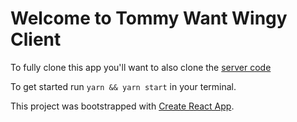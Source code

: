 # Welcome to Tommy Want Wingy Client

To fully clone this app you'll want to also clone the [server code](https://github.com/bufordeeds/tww-server)

To get started run `yarn && yarn start` in your terminal.

This project was bootstrapped with [Create React App](https://github.com/facebook/create-react-app).

